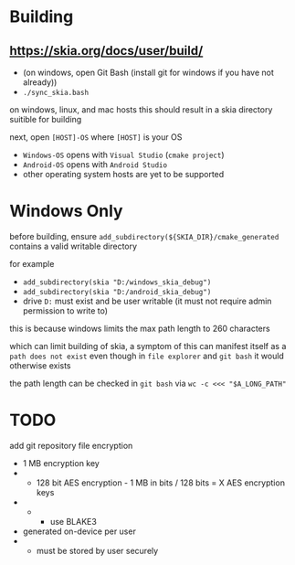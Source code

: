 # Building

## https://skia.org/docs/user/build/

- (on windows, open Git Bash (install git for windows if you have not already))
- `./sync_skia.bash`

on windows, linux, and mac hosts this should result in a skia directory suitible for building

next, open `[HOST]-OS` where `[HOST]` is your OS
- `Windows-OS` opens with `Visual Studio` (`cmake project`)
- `Android-OS` opens with `Android Studio`
- other operating system hosts are yet to be supported

# Windows Only

before building, ensure `add_subdirectory(${SKIA_DIR}/cmake_generated`
contains a valid writable directory

for example
- `add_subdirectory(skia "D:/windows_skia_debug")`
- `add_subdirectory(skia "D:/android_skia_debug")`
- drive `D:` must exist and be user writable (it must not require admin permission to write to)

this is because windows limits the max path length to 260 characters

which can limit building of skia, a symptom of this can manifest itself
as a `path does not exist` even though in `file explorer` and `git bash` it would otherwise exists

the path length can be checked in `git bash` via `wc -c <<< "$A_LONG_PATH"`


# TODO

add git repository file encryption
- 1 MB encryption key
- - 128 bit AES encryption - 1 MB in bits / 128 bits = X AES encryption keys
- - - use BLAKE3
- generated on-device per user
- - must be stored by user securely
